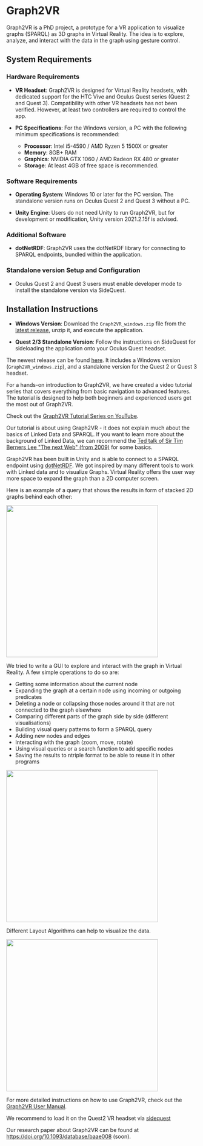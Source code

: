 # Graph2VR

Graph2VR is a PhD project, a prototype for a VR application to visualize graphs (SPARQL) as 3D graphs in Virtual Reality.
The idea is to explore, analyze, and interact with the data in the graph using gesture control.

## System Requirements

### Hardware Requirements
- **VR Headset**: Graph2VR is designed for Virtual Reality headsets, with dedicated support for the HTC Vive and Oculus Quest series (Quest 2 and Quest 3). 
Compatibility with other VR headsets has not been verified. However, at least two controllers are required to control the app.


- **PC Specifications**: For the Windows version, a PC with the following minimum specifications is recommended:
  - **Processor**: Intel i5-4590 / AMD Ryzen 5 1500X or greater
  - **Memory**: 8GB+ RAM
  - **Graphics**: NVIDIA GTX 1060 / AMD Radeon RX 480 or greater
  - **Storage**: At least 4GB of free space is recommended.

### Software Requirements
- **Operating System**: Windows 10 or later for the PC version. The standalone version runs on Oculus Quest 2 and Quest 3 without a PC.

- **Unity Engine**: Users do not need Unity to run Graph2VR, but for development or modification, Unity version 2021.2.15f is advised.

### Additional Software
- **dotNetRDF**: Graph2VR uses the dotNetRDF library for connecting to SPARQL endpoints, bundled within the application.

### Standalone version Setup and Configuration
- Oculus Quest 2 and Quest 3 users must enable developer mode to install the standalone version via SideQuest.

## Installation Instructions

- **Windows Version**: Download the `Graph2VR_windows.zip` file from the [latest release](https://github.com/molgenis/Graph2VR/releases), unzip it, and execute the application.

- **Quest 2/3 Standalone Version**: Follow the instructions on SideQuest for sideloading the application onto your Oculus Quest headset.

The newest release can be found [here](https://github.com/molgenis/Graph2VR/releases).
It includes a Windows version (`Graph2VR_windows.zip`), and a standalone version for the Quest 2 or Quest 3 headset.

For a hands-on introduction to Graph2VR, we have created a video tutorial series that covers everything from basic navigation to advanced features. 
The tutorial is designed to help both beginners and experienced users get the most out of Graph2VR.

Check out the [Graph2VR Tutorial Series on YouTube](https://www.youtube.com/playlist?list=PLRQCsKSUyhNIdUzBNRTmE-_JmuiOEZbdH). 

Our tutorial is about using Graph2VR - it does not explain much about the basics of Linked Data and SPARQL.
If you want to learn more about the background of Linked Data, we can recommend the [Ted talk of Sir Tim Berners Lee "The next Web" (from 2009)](https://www.ted.com/talks/tim_berners_lee_the_next_web) for some basics.

Graph2VR has been built in Unity and is able to connect to a SPARQL endpoint using [dotNetRDF](https://dotnetrdf.org/).
We got inspired by many different tools to work with Linked data and to visualize Graphs.
Virtual Reality offers the user way more space to expand the graph than a 2D computer screen.

Here is an example of a query that shows the results in form of stacked 2D graphs behind each other:

<img src="https://github.com/molgenis/Graph2VR/assets/49238704/aa144a7e-96c6-474b-b8b4-a807d1b3e6b1" width="400">

We tried to write a GUI to explore and interact with the graph in Virtual Reality. 
A few simple operations to do so are:

<ul>
  <li>Getting some information about the current node</li>
  <li>Expanding the graph at a certain node using incoming or outgoing predicates</li>
  <li>Deleting a node or collapsing those nodes around it that are not connected to the graph elsewhere</li>
  <li>Comparing different parts of the graph side by side (different visualisations)</li>
  <li>Building visual query patterns to form a SPARQL query</li>
  <li>Adding new nodes and edges</li>
  <li>Interacting with the graph (zoom, move, rotate)</li>
  <li>Using visual queries or a search function to add specific nodes</li>
  <li>Saving the results to ntriple format to be able to reuse it in other programs</li>
</ul>

<img src="https://github.com/molgenis/Graph2VR/assets/49238704/45a87902-f7f3-43d7-8e38-d05b2a12bb35" width="400">

Different Layout Algorithms can help to visualize the data.

<img src="https://github.com/molgenis/Graph2VR/assets/49238704/673d2008-c93b-4e8f-9505-3cdcb2ba52cd" width="400">

For more detailed instructions on how to use Graph2VR, check out the [Graph2VR User Manual]( https://doi.org/10.5281/zenodo.8040594).

We recommend to load it on the Quest2 VR headset via [sidequest](https://sidequestvr.com/download)

Our research paper about Graph2VR can be found at https://doi.org/10.1093/database/baae008 (soon).


